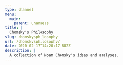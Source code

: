 ```yaml
---
type: channel
menu:
  main:
    parent: Channels
title: |
  Chomsky's Philosophy
slug: chomskysphilosophy
url: /chomskysphilosophy/
date: 2020-02-17T14:20:17.882Z
description: |
  A collection of Noam Chomsky's ideas and analyses.
---
```

